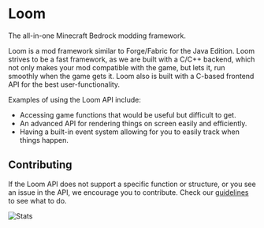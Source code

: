 # Loom
The all-in-one Minecraft Bedrock modding framework.

Loom is a mod framework similar to Forge/Fabric for the Java Edition. Loom strives to be a fast framework, as we are built with a C/C++ backend, which not only makes your mod compatible with the game, but lets it, run smoothly when the game gets it. Loom also is built with a C-based frontend API for the best user-functionality.

Examples of using the Loom API include:
- Accessing game functions that would be useful but difficult to get.
- An advanced API for rendering things on screen easily and efficiently.
- Having a built-in event system allowing for you to easily track when things happen.

## Contributing
If the Loom API does not support a specific function or structure, or you see an issue in the API, we encourage you to contribute. Check our [guidelines](./CONTRIBUTING.md) to see what to do.

![Stats](https://repobeats.axiom.co/api/embed/85a065e2f47fc1228ac8393c021e8cb4feda1f18.svg)
